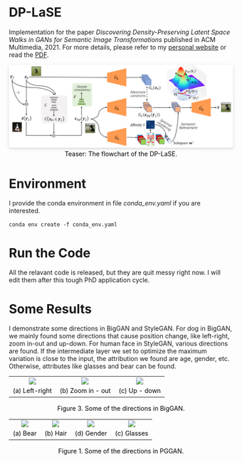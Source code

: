 # DP-LaSE
Implementation for the paper *Discovering Density-Preserving Latent Space Walks in GANs for Semantic Image Transformations* published in ACM Multimedia, 2021. For more details, please refer to my [personal website](guanyueli.com/https://guanyueli.com/publication/multimedia2021) or read the [PDF](https://1drv.ms/b/s!AqN-jN9xngyFohsv5_4BvANJPMcG). 

<center>
    <img style="border-radius: 0.3125em;
    box-shadow: 0 2px 4px 0 rgba(34,36,38,.12),0 2px 10px 0 rgba(34,36,38,.08);" 
    src="./docs/arch.png">
    <br>
    <div style="color:orange;
    display: inline-block;
    color: black;
    padding: 2px;">
    Teaser: The flowchart of the DP-LaSE. 
    </div>
</center>

# Environment
I provide the conda environment in file *conda_env.yaml* if you are interested. 
```
conda env create -f conda_env.yaml
```

# Run the Code
All the relavant code is released, but they are quit messy right now. I will edit them after this tough PhD application cycle. 

# Some Results
I demonstrate some directions in BigGAN and StyleGAN. For dog in BigGAN, we mainly found some directions that cause position change, like left-right, zoom in-out and up-down. For human face in StyleGAN, various directions are found. If the intermediate layer we set to optimize the maximum variation is close to the input, the attribution we found are age, gender, etc. Otherwise, attributes like glasses and bear can be found. 
<table>
    <tr>
        <td>
            <center>
            <img src="https://guanyueli.com/images/papers/acmmm2021/dog-left-right.gif" width=300>
            <br>
            <div style="color:orange;
            display: inline-block;
            color: black;
            padding: 2px;">
            (a) Left-right
            </div>
            </center>
        </td>
        <td>
            <center>
            <img src="https://guanyueli.com/images/papers/acmmm2021/dog_zoom.gif" width=300>
            <br>
            <div style="color:orange;
            display: inline-block;
            color: black;
            padding: 2px;">
            (b) Zoom in - out
            </div>
            </center>
        </td>
        <td>
            <center>
            <img src="https://guanyueli.com/images/papers/acmmm2021/dog_up_down.gif" width=300>
            <br>
            <div style="color:orange;
            display: inline-block;
            color: black;
            padding: 2px;">
            (c) Up - down
            </div>
            </center>
        </td>
    </tr>
</table>
<center>
<div style="color:orange;
    display: inline-block;
    color: black;
    padding: 2px;">
    Figure 3. Some of the directions in BigGAN. 
    </div>
</center>

<table>
    <tr>
        <td>
            <center>
            <img src="https://guanyueli.com/images/papers/acmmm2021/bear.gif" width=300>
            <br>
            <div style="color:orange;
            display: inline-block;
            color: black;
            padding: 2px;">
            (a) Bear
            </div>
            </center>
        </td>
        <td>
            <center>
            <img src="https://guanyueli.com/images/papers/acmmm2021/hair.gif" width=300>
            <br>
            <div style="color:orange;
            display: inline-block;
            color: black;
            padding: 2px;">
            (b) Hair
            </div>
            </center>
        </td>
        <td>
            <center>
            <img src="https://guanyueli.com/images/papers/acmmm2021/gender.gif" width=300>
            <br>
            <div style="color:orange;
            display: inline-block;
            color: black;
            padding: 2px;">
            (d) Gender
            </div>
            </center>
        </td>
        <td>
            <center>
            <img src="https://guanyueli.com/images/papers/acmmm2021/glass.gif" width=300>
            <br>
            <div style="color:orange;
            display: inline-block;
            color: black;
            padding: 2px;">
            (c) Glasses
            </div>
            </center>
        </td>
    </tr>
</table>
<center>
<div style="color:orange;
    display: inline-block;
    color: black;
    padding: 2px;">
    Figure 1. Some of the directions in PGGAN. 
    </div>
</center>